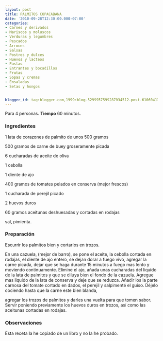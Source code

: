 ```yaml
---
layout: post
title: PALMITOS COPACABANA
date: '2010-09-28T12:30:00.000-07:00'
categories:
- Carnes y derivados
- Mariscos y moluscos
- Verduras y legumbres
- Pescados
- Arroces
- Salsas
- Postres y dulces
- Huevos y lacteos
- Pastas
- Entrantes y bocadillos
- Frutas
- Sopas y cremas
- Ensaladas
- Setas y hongos
 

blogger_id: tag:blogger.com,1999:blog-5299957599287034512.post-6106041303688294204
---
```


Para 4 personas.
<b>Tiempo</b> 60 minutos.

<h3>Ingredientes</h3>

1 lata de corazones de palmito de unos 500 gramos

500 gramos de carne de buey groseramente picada

6 cucharadas de aceite de oliva

1 cebolla

1 diente de ajo

400 gramos de tomates pelados en conserva (mejor frescos)

1 cucharada de perejil picado

2 huevos duros

60 gramos aceitunas deshuesadas y cortadas en rodajas

sal, pimienta.

<h3>Preparación</h3>

Escurrir los palmitos bien y cortarlos en trozos.

En una cazuela, (mejor de barro), se pone el aceite, la cebolla cortada en rodajas, el diente de ajo entero, se dejan dorar a fuego vivo, agregar la carne picada, dejar que se haga durante 15 minutos a fuego mas lento y moviendo continuamente. Elimine el ajo, añada unas cucharadas del liquido de la lata de palmitos y que se diluya bien el fondo de la cazuela. Agregue mas liquido de la lata de conserva y deje que se reduzca. Añadir los la parte carnosa del tomate cortado en dados, el perejil y salpimenté el guiso. Déjelo cociendo hasta que la carne este bien blanda,

agregar los trozos de palmitos y darles una vuelta para que tomen sabor. Servir poniendo previamente los huevos duros en trozos, así como las aceitunas cortadas en rodajas.

<h3>Observaciones</h3>

Esta receta la he copiado de un libro y no la he probado.

